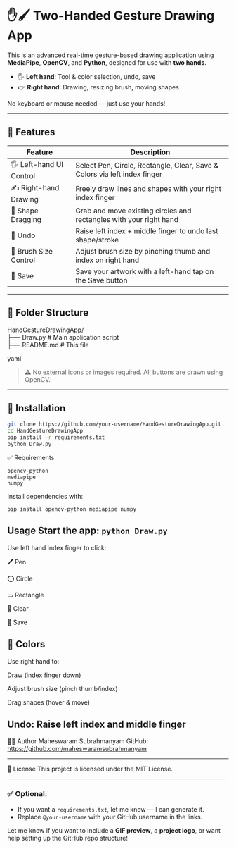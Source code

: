 # ✋🖌️ Two-Handed Gesture Drawing App

This is an advanced real-time gesture-based drawing application using **MediaPipe**, **OpenCV**, and **Python**, designed for use with **two hands**.

- 🖐️ **Left hand**: Tool & color selection, undo, save
- 👉 **Right hand**: Drawing, resizing brush, moving shapes

No keyboard or mouse needed — just use your hands!

---

## 🧠 Features

| Feature                  | Description                                                             |
|--------------------------|-------------------------------------------------------------------------|
| 🖐️ Left-hand UI Control | Select Pen, Circle, Rectangle, Clear, Save & Colors via left index finger |
| ✍️ Right-hand Drawing   | Freely draw lines and shapes with your right index finger                |
| 🎯 Shape Dragging        | Grab and move existing circles and rectangles with your right hand       |
| 🔄 Undo                  | Raise left index + middle finger to undo last shape/stroke               |
| 🎨 Brush Size Control    | Adjust brush size by pinching thumb and index on right hand              |
| 💾 Save                  | Save your artwork with a left-hand tap on the Save button                |

---

## 📂 Folder Structure

HandGestureDrawingApp/<br>
├── Draw.py # Main application script<br>
├── README.md # This file<br>

yaml

> ⚠️ No external icons or images required. All buttons are drawn using OpenCV.

---

## 🚀 Installation

```bash
git clone https://github.com/your-username/HandGestureDrawingApp.git
cd HandGestureDrawingApp
pip install -r requirements.txt
python Draw.py
```
✅ Requirements
```
opencv-python
mediapipe
numpy
```
Install dependencies with:
```
pip install opencv-python mediapipe numpy
```

 Usage
Start the app: ```python Draw.py```
---
Use left hand index finger to click:

🖊️ Pen

⭕ Circle

▭ Rectangle

🧽 Clear

💾 Save

🎨 Colors
---
Use right hand to:

Draw (index finger down)

Adjust brush size (pinch thumb/index)

Drag shapes (hover & move)

Undo: Raise left index and middle finger
---
🧑‍💻 Author
Maheswaram Subrahmanyam
GitHub: https://github.com/maheswaramsubrahmanyam

---
📄 License
This project is licensed under the MIT License.


---

### ✅ Optional:

- If you want a `requirements.txt`, let me know — I can generate it.
- Replace `@your-username` with your GitHub username in the links.

Let me know if you want to include a **GIF preview**, a **project logo**, or want help setting up the GitHub repo structure!
 
